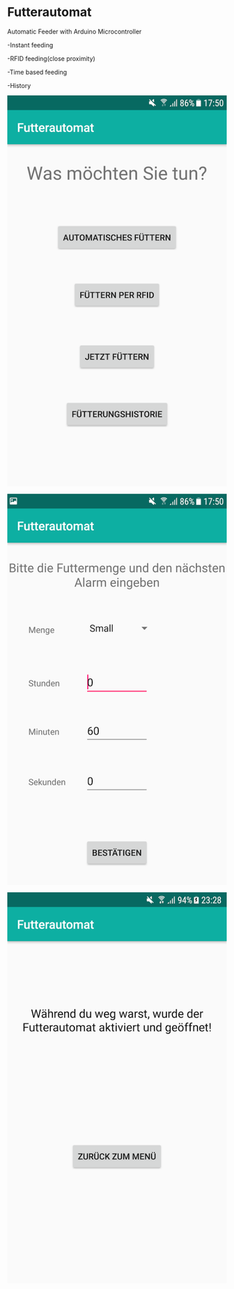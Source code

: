 # Futterautomat

Automatic Feeder with Arduino Microcontroller

-Instant feeding

-RFID feeding(close proximity)

-Time based feeding

-History

![Screenshot](ff1.png)

![Screenshot](ff2.png)

![Screenshot](ff3.png)
